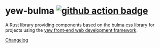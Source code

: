 # yew-bulma [![github action badge](https://github.com/kellpossible/yew-bulma/workflows/Rust/badge.svg)](https://github.com/kellpossible/yew-bulma/actions?query=workflow%3ARust)

A Rust library providing components based on the [bulma css library](https://bulma.io/) for projects using the [yew front-end web development framework](https://yew.rs/).

[Changelog](https://github.com/kellpossible/yew-bulma/releases)